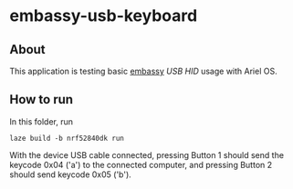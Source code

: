 # embassy-usb-keyboard

## About

This application is testing basic
[embassy](https://github.com/embassy-rs/embassy) _USB HID_ usage with Ariel OS.

## How to run

In this folder, run

    laze build -b nrf52840dk run

With the device USB cable connected, pressing Button 1 should send the keycode
0x04 ('a') to the connected computer, and pressing Button 2 should send keycode
0x05 ('b').
